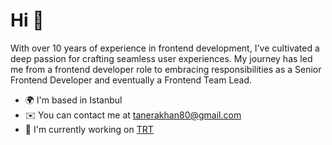 Hi 👋 
============================

With over 10 years of experience in frontend development, I've cultivated a deep passion for crafting seamless user experiences. My journey has led me from a frontend developer role to embracing responsibilities as a Senior Frontend Developer and eventually a Frontend Team Lead.

* 🌍  I'm based in Istanbul
* ✉️  You can contact me at [tanerakhan80@gmail.com](mailto:tanerakhan80@gmail.com)
* 🚀  I'm currently working on [TRT](http://trt.net.tr)
